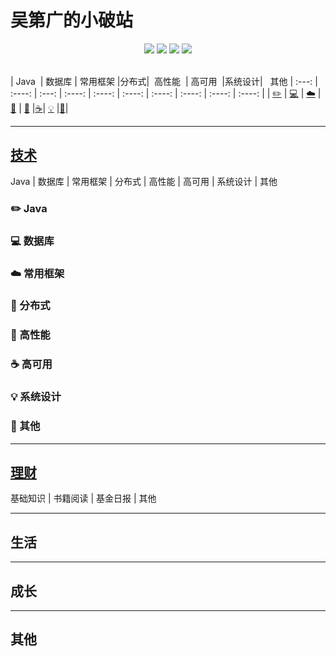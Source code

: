 # 吴第广的小破站


<div align="center">
    <a href="https://wudg.github.io"> <img src="https://badgen.net/badge/wudg/%E5%9C%A8%E7%BA%BF%E9%98%85%E8%AF%BB?icon=sourcegraph&color=4ab8a1"></a>
    <a href="https://gitstar-ranking.com/repositories"> <img src="https://badgen.net/badge/Rank/13?icon=github&color=4ab8a1"></a>
    <a href="https://github.com/wudg/books"> <img src="https://badgen.net/github/stars/wudg/CS-Notes?icon=github&color=4ab8a1"></a>
    <a href="https://github.com/wudg/books"> <img src="https://badgen.net/github/forks/wudg/books?icon=github&color=4ab8a1"></a>
    <!-- <a href="assets/download.md"> <img src="https://badgen.net/badge/OvO/%E7%A6%BB%E7%BA%BF%E4%B8%8B%E8%BD%BD?icon=telegram&color=4ab8a1"></a> -->
    <!-- <a href="assets/download.md"> <img src="https://badgen.net/badge/%e5%85%ac%e4%bc%97%e5%8f%b7/wudg?icon=rss&color=4ab8a1"></a> -->
</div>
<br>

| Java&nbsp; | 数据库 | 常用框架&nbsp;|分布式| &nbsp;高性能&nbsp;&nbsp;|&nbsp;高可用&nbsp;&nbsp;|系统设计| &nbsp;&nbsp;其他
| :---: | :----: | :---: | :----: | :----: | :----: | :----: | :----: | :----: | :----: |
| [:pencil2:](#pencil2-Java) | [:computer:](#computer-数据库) | [:cloud:](#cloud-常用框架) | [:art:](#art-分布式) | [:floppy_disk:](#floppy_disk-高性能) |[:coffee:](#coffee-高可用)| [:bulb:](#bulb-系统设计) |[:wrench:](#wrench-其他)|
<br>

---
## [技术](docs/backend/README.md)

Java | 数据库 | 常用框架 | 分布式 | 高性能 | 高可用 | 系统设计 | 其他

### :pencil2: Java

### :computer: 数据库

### :cloud: 常用框架

### :art: 分布式

### :floppy_disk: 高性能

### :coffee: 高可用

### :bulb: 系统设计

### :wrench: 其他

---

## [理财](docs/fund/README.md)

基础知识 | 书籍阅读 | 基金日报 | 其他

---
## 生活

---
## 成长

---
## 其他